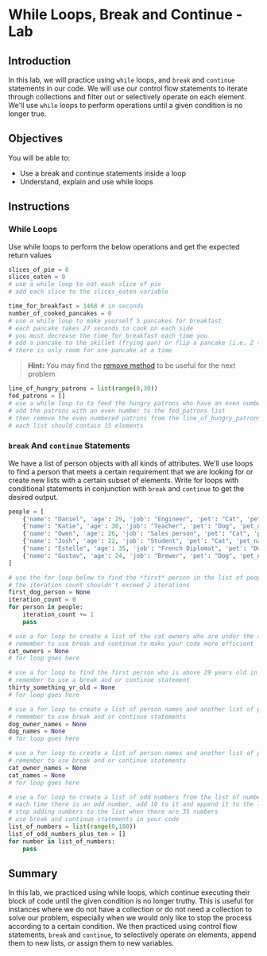 
# While Loops, Break and Continue - Lab

## Introduction
In this lab, we will practice using `while` loops, and `break` and `continue` statements in our code. We will use our control flow statements to iterate through collections and filter out or selectively operate on each element. We'll use `while` loops to perform operations until a given condition is no longer true.

## Objectives
You will be able to:
* Use a break and continue statements inside a loop
* Understand, explain and use while loops

## Instructions

### While Loops
Use while loops to perform the below operations and get the expected return values


```python
slices_of_pie = 6
slices_eaten = 0
# use a while loop to eat each slice of pie
# add each slice to the slices_eaten variable
```


```python
time_for_breakfast = 1468 # in seconds
number_of_cooked_pancakes = 0
# use a while loop to make yourself 5 pancakes for breakfast
# each pancake takes 27 seconds to cook on each side
# you must decrease the time_for_breakfast each time you 
# add a pancake to the skillet (frying pan) or flip a pancake (i.e. 2 times per pancake)
# there is only room for one pancake at a time
```

> **Hint:** You may find the [remove method](https://www.programiz.com/python-programming/methods/list/remove) to be useful for the next problem


```python
line_of_hungry_patrons = list(range(0,30))
fed_patrons = []
# use a while loop to to feed the hungry patrons who have an even number
# add the patrons with an even number to the fed_patrons list
# then remove the even numbered patrons from the line_of_hungry_patrons
# each list should contain 15 elements
```

### `break` And `continue` Statements

We have a list of person objects with all kinds of attributes. We'll use loops to find a person that meets a certain requirement that we are looking for or create new lists with a certain subset of elements. Write for loops with conditional statements in conjunction with `break` and `continue` to get the desired output.


```python
people = [
    {'name': "Daniel", 'age': 29, 'job': "Engineer", 'pet': "Cat", 'pet_name': "Gato"}, 
    {'name': "Katie", 'age': 30, 'job': "Teacher", 'pet': "Dog", 'pet_name': "Frank"},
    {'name': "Owen", 'age': 26, 'job': "Sales person", 'pet': "Cat", 'pet_name': "Cosmo"},
    {'name': "Josh", 'age': 22, 'job': "Student", 'pet': "Cat", 'pet_name': "Chat"},
    {'name': "Estelle", 'age': 35, 'job': "French Diplomat", 'pet': "Dog", 'pet_name': "Gabby"},
    {'name': "Gustav", 'age': 24, 'job': "Brewer", 'pet': "Dog", 'pet_name': "Helen"}
]
```


```python
# use the for loop below to find the *first* person in the list of people that has a dog as their pet
# the iteration count shouldn't exceed 2 iterations
first_dog_person = None
iteration_count = 0
for person in people:
    iteration_count += 1
    pass
```


```python
# use a for loop to create a list of the cat owners who are under the age of 28
# remember to use break and continue to make your code more efficient
cat_owners = None
# for loop goes here
```


```python
# use a for loop to find the first person who is above 29 years old in our list of people
# remember to use a break and or continue statement
thirty_something_yr_old = None
# for loop goes here
```


```python
# use a for loop to create a list of person names and another list of pet names for all dog owners
# remember to use break and or continue statements
dog_owner_names = None
dog_names = None
# for loop goes here
```


```python
# use a for loop to create a list of person names and another list of pet names for all cat owners this time
# remember to use break and or continue statements
cat_owner_names = None
cat_names = None
# for loop goes here
```


```python
# use a for loop to create a list of odd numbers from the list of numbers from 0 to 100
# each time there is an odd number, add 10 to it and append it to the list_of_odd_numbers_plus_ten
# stop adding numbers to the list when there are 35 numbers
# use break and continue statements in your code
list_of_numbers = list(range(0,100))
list_of_odd_numbers_plus_ten = []
for number in list_of_numbers:
    pass
```

## Summary

In this lab, we practiced using while loops, which continue executing their block of code until the given condition is no longer truthy. This is useful for instances where we do not have a collection or do not need a collection to solve our problem, especially when we would only like to stop the process according to a certain condition. We then practiced using control flow statements, `break` and `continue`, to selectively operate on elements, append them to new lists, or assign them to new variables.
